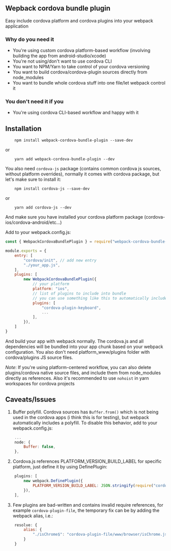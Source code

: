 ## Wepback cordova bundle plugin

Easy include cordova platform and cordova plugins into your webpack application

### Why do you need it

* You're using custom cordova platform-based workflow (involving building the app from android-studio/xcode)
* You're not using/don't want to use cordova CLI
* You want to NPM/Yarn to take control of your cordova versioning
* You want to build cordova/cordova-plugin sources directly from node_modules
* You want to bundle whole cordova stuff into one file/let webpack control it

### You don't need it if you

* You're using cordova CLI-based workflow and happy with it

## Installation

```
    npm install webpack-cordova-bundle-plugin --save-dev
```
or
```
    yarn add webpack-cordova-bundle-plugin --dev
```

You also need ```cordova-js``` package (contains common cordova js sources, without platform overrides), normally it comes with cordova package, but let's make sure to install it:

```
    npm install cordova-js --save-dev
```
or
```
    yarn add cordova-js --dev
```

And make sure you have installed your cordova platform package (cordova-ios/cordova-android/etc...)

Add to your webpack.config.js:

```js
const { WebpackCordovaBundlePlugin } = require("webpack-cordova-bundle-plugin");

module.exports = {
    entry: [
        "cordova/init", // add new entry
        "./your_app.js",
    ],
    plugins: [
        new WebpackCordovaBundlePlugin({
            // your platform
            platform: "ios",
            // list of plugins to include into bundle
            // you can use something like this to automatically include Object.keys(require("./package.json").cordova.plugins)
            plugins: [
                "cordova-plugin-keyboard",
                ...
            ],
        }),
    ]
}

```

And build your app with webpack normally. The cordova.js and all dependencies will be bundled into your app chunk based on your webpack configuration. You also don't need platform_www/plugins folder with cordova/plugins JS source files.

*Note*:
If you're using platform-centered workflow, you can also delete plugins/cordova native source files, and include them from node_modules directly as references.
Also it's recommended to use ```nohoist``` in yarn workspaces for cordova projects

## Caveats/Issues

1) Buffer polyfill. Cordova sources has ```Buffer.from()``` which is not being used in the cordova apps (i think this is for testing), but webpack automatically includes a polyfill. To disable this behavior, add to your webpack.config.js:
```js
    ...
    node: {
        Buffer: false,
    },
```

2) Cordova.js references PLATFORM_VERSION_BUILD_LABEL for specific platform, just define it by using DefinePlugin:
```js
    plugins: [
        new webpack.DefinePlugin({
            PLATFORM_VERSION_BUILD_LABEL: JSON.stringify(require("cordova-ios/package.json").version), // substitute cordova-ios with your platform package
        }),
    ],

```

3) Few plugins are bad-written and contains invalid require references, for example ```cordova-plugin-file```, the temporary fix can be by adding the webpack alias, i.e.:
```js
    resolve: {
        alias: {
            "./isChrome$": "cordova-plugin-file/www/browser/isChrome.js",
        }
    }
```